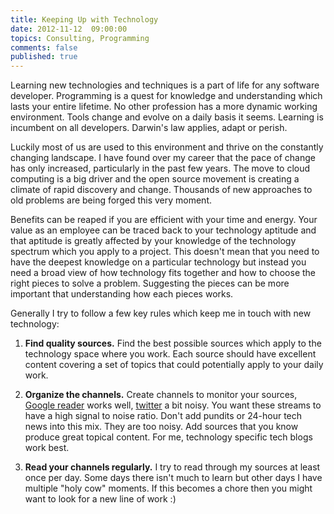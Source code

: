 ```yaml
---
title: Keeping Up with Technology
date: 2012-11-12  09:00:00
topics: Consulting, Programming
comments: false
published: true
--- 
```



Learning new technologies and techniques is a part of life for any software developer. Programming is a quest for knowledge and understanding which lasts your entire lifetime. No other profession has a more dynamic working environment. Tools change and evolve on a daily basis it seems.  Learning is incumbent on all developers. Darwin's law applies, adapt or perish.

Luckily most of us are used to this environment and thrive on the constantly changing landscape. I have found over my career that the pace of change has only increased, particularly in the past few years. The move to cloud computing is a big driver and the open source movement is creating a climate of rapid discovery and change. Thousands of new approaches to old problems are being forged this very moment.

Benefits can be reaped if you are efficient with your time and energy. Your value as an employee can be traced back to your technology aptitude and that aptitude is greatly affected by your knowledge of the technology spectrum which you apply to a project. This doesn't mean that you need to have the deepest knowledge on a particular technology but instead you need a broad view of how technology fits together and how to choose the right pieces to solve a problem. Suggesting the pieces can be more important that understanding how each pieces works.

Generally I try to follow a few key rules which keep me in touch with new technology:

1. __Find quality sources.__ Find the best possible sources which apply to the technology space where you work. Each source should have excellent content covering a set of topics that could potentially apply to your daily work.

2. __Organize the channels.__ Create channels to monitor your sources, [Google reader](http://reader.google.com) works well, [twitter](http://twitter.com) a bit noisy. You want these streams to have a high signal to noise ratio. Don't add pundits or 24-hour tech news into this mix. They are too noisy. Add sources that you know produce great topical content. For me, technology specific tech blogs work best.

3. __Read your channels regularly.__ I try to read through my sources at least once per day. Some days there isn't much to learn but other days I have multiple "holy cow" moments. If this becomes a chore then you might want to look for a new line of work :)

